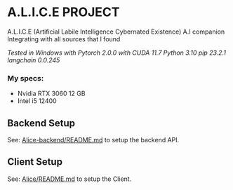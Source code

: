 # A.L.I.C.E PROJECT

A.L.I.C.E (Artificial Labile Intelligence Cybernated Existence)
A.I companion Integrating with all sources that I found


*Tested in Windows with Pytorch 2.0.0 with CUDA 11.7*
*Python 3.10*
*pip 23.2.1*
*langchain 0.0.245*

### My specs:
* Nvidia RTX 3060 12 GB
* Intel i5 12400


## Backend Setup
See: [Alice-backend/README.md](./Alice-backend/README.md) to setup the backend API.

## Client Setup
See: [Alice/README.md](./Alice/README.md) to setup the Client.